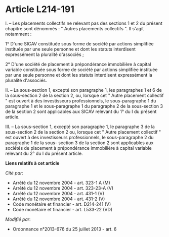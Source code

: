 # Article L214-191

I. – Les placements collectifs ne relevant pas des sections 1 et 2 du présent chapitre sont dénommés : " Autres placements
collectifs ". Il s'agit notamment :

1° D'une SICAV constituée sous forme de société par actions simplifiée instituée par une seule personne et dont les statuts
interdisent expressément la pluralité d'associés ;

2° D'une société de placement à prépondérance immobilière à capital variable constituée sous forme de société par actions
simplifiée instituée par une seule personne et dont les statuts interdisent expressément la pluralité d'associés.

II. – La sous-section 1, excepté son paragraphe 1, les paragraphes 1 et 6 de la sous-section 2 de la section 2, ou, lorsque
cet " Autre placement collectif " est ouvert à des investisseurs professionnels, le sous-paragraphe 1 du paragraphe 1 et le
sous-paragraphe 1 du paragraphe 2 de la sous-section 3 de la section 2 sont applicables aux SICAV relevant du 1° du I du
présent article.

III. – La sous-section 1, excepté son paragraphe 1, le paragraphe 3 de la sous-section 2 de la section 2 ou, lorsque cet "
Autre placement collectif " est ouvert à des investisseurs professionnels, le sous-paragraphe 2 du paragraphe 1 de la sous-
section 3 de la section 2 sont applicables aux sociétés de placement à prépondérance immobilière à capital variable relevant
du 2° du I du présent article.

**Liens relatifs à cet article**

_Cité par_:

  - Arrêté du 12 novembre 2004 - art. 323-1 A (M)
  - Arrêté du 12 novembre 2004 - art. 323-23-A (V)
  - Arrêté du 12 novembre 2004 - art. 431-1 (V)
  - Arrêté du 12 novembre 2004 - art. 431-2 (V)
  - Code monétaire et financier - art. D214-241 (V)
  - Code monétaire et financier - art. L533-22 (VD)

_Modifié par_:

  - Ordonnance n°2013-676 du 25 juillet 2013 - art. 6

